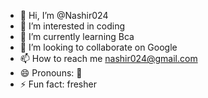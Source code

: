 - 👋 Hi, I’m @Nashir024
- 👀 I’m interested in coding 
- 🌱 I’m currently learning Bca
- 💞️ I’m looking to collaborate on Google 
- 📫 How to reach me nashir024@gmail.com
- 😄 Pronouns: 🗿
- ⚡ Fun fact: fresher 

<!---
Nashir024/Nashir024 is a ✨ special ✨ repository because its `README.md` (this file) appears on your GitHub profile.
You can click the Preview link to take a look at your changes.
--->
